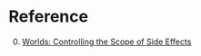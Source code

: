 # Reference

0. [Worlds: Controlling the Scope of Side Effects](http://www.vpri.org/pdf/tr2010001_worlds.pdf)

